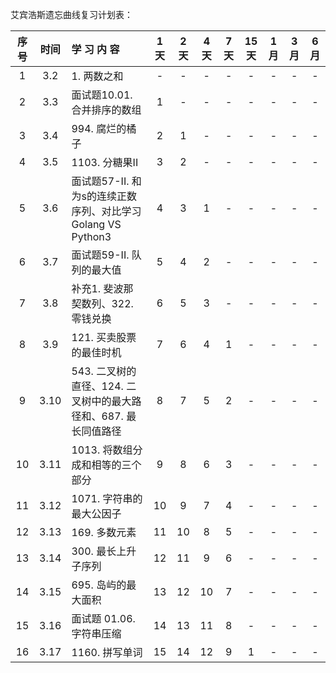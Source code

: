 艾宾浩斯遗忘曲线复习计划表：

| 序号 | 时间 | 学    习    内    容 | 1天  | 2天  | 4天  | 7天  | 15天 | 1月  | 3月  | 6月  |
| :--: | :--: | :----------------------------------------------------------- | :--: | :--: | :--: | :--: | :--: | :--: | :--: | :--: |
|  1   | 3.2  | 1. 两数之和                                  |  -   |  -   |  -   |  -   |  -   |  -   |  -   |  -   |
|  2   | 3.3  | 面试题10.01. 合并排序的数组                   |  1   |  -   |  -   |  -   |  -   |  -   |  -   |  -   |
|  3   | 3.4  | 994. 腐烂的橘子                                    |  2   |  1   |  -   |  -   |  -   |  -   |  -   |  -   |
|  4   | 3.5  | 1103. 分糖果II                                    |  3   |  2   |  -   |  -   |  -   |  -   |  -   |  -   |
|  5   | 3.6  | 面试题57-II. 和为s的连续正数序列、对比学习Golang VS Python3 |  4   |  3   |  1   |  -   |  -   |  -   |  -   |  -   |
|  6   | 3.7  | 面试题59-II. 队列的最大值                         |  5   |  4   |  2   |  -   |  -   |  -   |  -   |  -   |
|  7   | 3.8  | 补充1. 斐波那契数列、322. 零钱兑换 |  6   |  5   |  3   |  -   |  -   |  -   |  -   |  -   |
|  8   | 3.9  | 121. 买卖股票的最佳时机           |  7   |  6   |  4   |  1   |  -   |  -   |  -   |  -   |
|  9   | 3.10 | 543. 二叉树的直径、124. 二叉树中的最大路径和、687. 最长同值路径 |  8   |  7   |  5   |  2   |  -   |  -   |  -   |  -   |
| 10 | 3.11 | 1013. 将数组分成和相等的三个部分 | 9 | 8 | 6 | 3 | - | - | - | - |
| 11 | 3.12 | 1071. 字符串的最大公因子 | 10 | 9 | 7 | 4 | - | - | - | - |
| 12 | 3.13 | 169. 多数元素 | 11 | 10 | 8 | 5 | - | - | - | - |
| 13 | 3.14 | 300. 最长上升子序列 | 12 | 11 | 9 | 6 | - | - | - | - |
| 14 | 3.15 | 695. 岛屿的最大面积 | 13 | 12 | 10 | 7 | - | - | - | - |
| 15 | 3.16 | 面试题 01.06. 字符串压缩 | 14 | 13 | 11 | 8 | - | - | - | - |
| 16 | 3.17 | 1160. 拼写单词 | 15 | 14 | 12 | 9 | 1 | - | - | - |